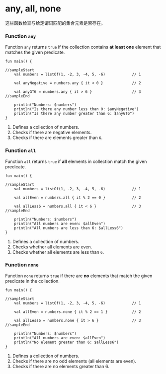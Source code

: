 # any, all, none

这些函数检查与给定谓词匹配的集合元素是否存在。

### Function `any`

Function `any` returns `true` if the collection contains **at least one** element that matches the given predicate.

```run-kotlin
fun main() {

//sampleStart
    val numbers = listOf(1, -2, 3, -4, 5, -6)            // 1
    
    val anyNegative = numbers.any { it < 0 }             // 2
    
    val anyGT6 = numbers.any { it > 6 }                  // 3
//sampleEnd

    println("Numbers: $numbers")
    println("Is there any number less than 0: $anyNegative")
    println("Is there any number greater than 6: $anyGT6")
}
```

1. Defines a collection of numbers.
2. Checks if there are negative elements.
3. Checks if there are elements greater than `6`. 


### Function `all`

Function `all` returns `true` if **all** elements in collection match the given predicate.

```run-kotlin
fun main() {

//sampleStart
    val numbers = listOf(1, -2, 3, -4, 5, -6)            // 1
    
    val allEven = numbers.all { it % 2 == 0 }            // 2
    
    val allLess6 = numbers.all { it < 6 }                // 3
//sampleEnd

    println("Numbers: $numbers")
    println("All numbers are even: $allEven")
    println("All numbers are less than 6: $allLess6")
}
```

1. Defines a collection of numbers.
2. Checks whether all elements are even.
3. Checks whether all elements are less than `6`.


### Function `none`

Function `none` returns `true` if there are **no** elements that match the given predicate in the collection.

```run-kotlin
fun main() {

//sampleStart
    val numbers = listOf(1, -2, 3, -4, 5, -6)            // 1
    
    val allEven = numbers.none { it % 2 == 1 }           // 2
    
    val allLess6 = numbers.none { it > 6 }               // 3
//sampleEnd

    println("Numbers: $numbers")
    println("All numbers are even: $allEven")
    println("No element greater than 6: $allLess6")
}
```

1. Defines a collection of numbers.
2. Checks if there are no odd elements (all elements are even).
3. Checks if there are no elements greater than 6.
 
